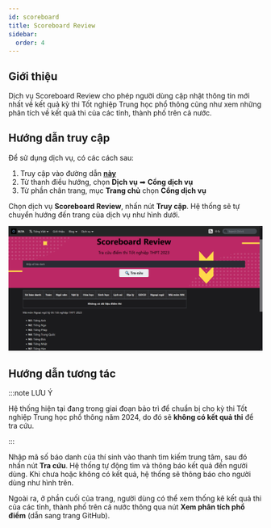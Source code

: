 ```yaml
---
id: scoreboard
title: Scoreboard Review
sidebar:
  order: 4
---
```


## Giới thiệu

Dịch vụ Scoreboard Review cho phép người dùng cập nhật thông tin mới nhất về kết quả kỳ thi Tốt nghiệp Trung học phổ thông cũng như xem những phân tích về kết quả thi của các tỉnh, thành phố trên cả nước.

## Hướng dẫn truy cập

Để sử dụng dịch vụ, có các cách sau:

1. Truy cập vào đường dẫn [**này**](../../services)
2. Từ thanh điều hướng, chọn **Dịch vụ** ➡ **Cổng dịch vụ**
3. Từ phần chân trang, mục **Trang chủ** chọn **Cổng dịch vụ**

Chọn dịch vụ **Scoreboard Review**, nhấn nút **Truy cập**. Hệ thống sẽ tự chuyển hướng đến trang của dịch vụ như hình dưới.

![Scoreboard](../../../assets/services/scoreboard.png)

## Hướng dẫn tương tác

:::note LƯU Ý

Hệ thống hiện tại đang trong giai đoạn bảo trì để chuẩn bị cho kỳ thi Tốt nghiệp Trung học phổ thông năm 2024, do đó sẽ **không có kết quả thi** để tra cứu.

:::

Nhập mã số báo danh của thí sinh vào thanh tìm kiếm trung tâm, sau đó nhấn nút **Tra cứu**. Hệ thống tự động tìm và thông báo kết quả đến người dùng. Khi chưa hoặc không có kết quả, hệ thống sẽ thông báo cho người dùng như hình trên.

Ngoài ra, ở phần cuối của trang, người dùng có thể xem thống kê kết quả thi của các tỉnh, thành phố trên cả nước thông qua nút **Xem phân tích phổ điểm** (dẫn sang trang GitHub).
